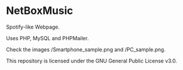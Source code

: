 # NetBoxMusic

Spotify-like Webpage.

Uses PHP, MySQL and PHPMailer.

Check the images /Smartphone_sample.png and /PC_sample.png.

This repository is licensed under the GNU General Public License v3.0.
